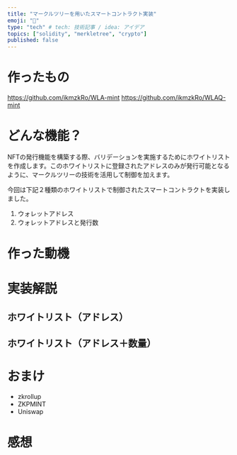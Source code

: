 ```yaml
---
title: "マークルツリーを用いたスマートコントラクト実装"
emoji: "🦁"
type: "tech" # tech: 技術記事 / idea: アイデア
topics: ["solidity", "merkletree", "crypto"]
published: false
---
```


# 作ったもの
https://github.com/ikmzkRo/WLA-mint
https://github.com/ikmzkRo/WLAQ-mint

# どんな機能？
NFTの発行機能を構築する際、バリデーションを実施するためにホワイトリストを作成します。このホワイトリストに登録されたアドレスのみが発行可能となるように、マークルツリーの技術を活用して制御を加えます。

今回は下記２種類のホワイトリストで制御されたスマートコントラクトを実装しました。
1. ウォレットアドレス
2. ウォレットアドレスと発行数


# 作った動機

# 実装解説

## ホワイトリスト（アドレス）

## ホワイトリスト（アドレス＋数量）

# おまけ

- zkrollup
- ZKPMINT
- Uniswap

# 感想
